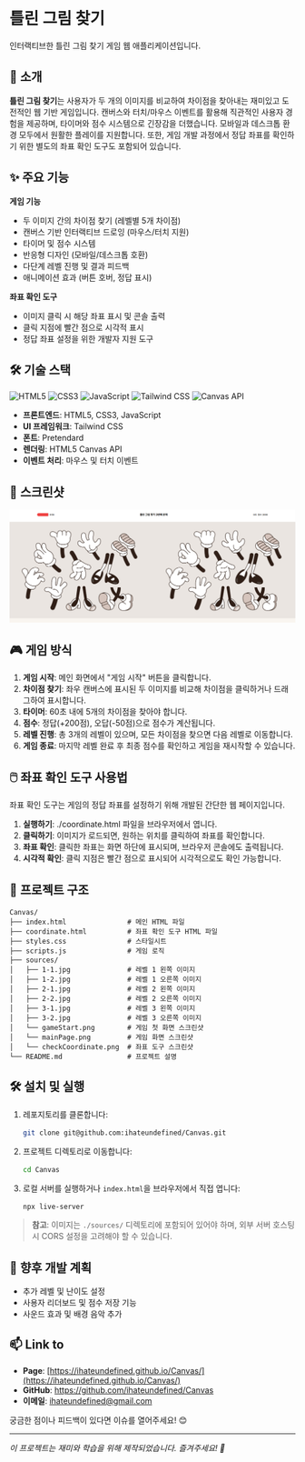 # 틀린 그림 찾기

인터랙티브한 틀린 그림 찾기 게임 웹 애플리케이션입니다.

## 📌 소개

**틀린 그림 찾기**는 사용자가 두 개의 이미지를 비교하여 차이점을 찾아내는 재미있고 도전적인 웹 기반 게임입니다. 캔버스와 터치/마우스 이벤트를 활용해 직관적인 사용자 경험을 제공하며, 타이머와 점수 시스템으로 긴장감을 더했습니다. 모바일과 데스크톱 환경 모두에서 원활한 플레이를 지원합니다. 또한, 게임 개발 과정에서 정답 좌표를 확인하기 위한 별도의 좌표 확인 도구도 포함되어 있습니다.

## ✨ 주요 기능

**게임 기능**
- 두 이미지 간의 차이점 찾기 (레벨별 5개 차이점)
- 캔버스 기반 인터랙티브 드로잉 (마우스/터치 지원)
- 타이머 및 점수 시스템
- 반응형 디자인 (모바일/데스크톱 호환)
- 다단계 레벨 진행 및 결과 피드백
- 애니메이션 효과 (버튼 호버, 정답 표시)

**좌표 확인 도구**
- 이미지 클릭 시 해당 좌표 표시 및 콘솔 출력
- 클릭 지점에 빨간 점으로 시각적 표시
- 정답 좌표 설정을 위한 개발자 지원 도구

## 🛠️ 기술 스택

![HTML5](https://img.shields.io/badge/HTML5-E34F26?style=flat-square&logo=html5&logoColor=white)
![CSS3](https://img.shields.io/badge/CSS3-1572B6?style=flat-square&logo=css3&logoColor=white)
![JavaScript](https://img.shields.io/badge/JavaScript-F7DF1E?style=flat-square&logo=javascript&logoColor=black)
![Tailwind CSS](https://img.shields.io/badge/Tailwind_CSS-38B2AC?style=flat-square&logo=tailwind-css&logoColor=white)
![Canvas API](https://img.shields.io/badge/Canvas_API-000000?style=flat-square&logo=html5&logoColor=white)

- **프론트엔드**: HTML5, CSS3, JavaScript
- **UI 프레임워크**: Tailwind CSS
- **폰트**: Pretendard
- **렌더링**: HTML5 Canvas API
- **이벤트 처리**: 마우스 및 터치 이벤트

## 📸 스크린샷

![틀린 그림 찾기 메인화면](./sources/mainPage.png)

## 🎮 게임 방식

1. **게임 시작**: 메인 화면에서 "게임 시작" 버튼을 클릭합니다.
2. **차이점 찾기**: 좌우 캔버스에 표시된 두 이미지를 비교해 차이점을 클릭하거나 드래그하여 표시합니다.
3. **타이머**: 60초 내에 5개의 차이점을 찾아야 합니다.
4. **점수**: 정답(+200점), 오답(-50점)으로 점수가 계산됩니다.
5. **레벨 진행**: 총 3개의 레벨이 있으며, 모든 차이점을 찾으면 다음 레벨로 이동합니다.
6. **게임 종료**: 마지막 레벨 완료 후 최종 점수를 확인하고 게임을 재시작할 수 있습니다.

## 🖱️ 좌표 확인 도구 사용법

좌표 확인 도구는 게임의 정답 좌표를 설정하기 위해 개발된 간단한 웹 페이지입니다.

1. **실행하기**: ./coordinate.html 파일을 브라우저에서 엽니다.
2. **클릭하기**: 이미지가 로드되면, 원하는 위치를 클릭하여 좌표를 확인합니다.
3. **좌표 확인**: 클릭한 좌표는 화면 하단에 표시되며, 브라우저 콘솔에도 출력됩니다.
4. **시각적 확인**: 클릭 지점은 빨간 점으로 표시되어 시각적으로도 확인 가능합니다.

## 📝 프로젝트 구조

```
Canvas/
├── index.html               # 메인 HTML 파일
├── coordinate.html          # 좌표 확인 도구 HTML 파일
├── styles.css               # 스타일시트
├── scripts.js               # 게임 로직
├── sources/ 
│   ├── 1-1.jpg              # 레벨 1 왼쪽 이미지
│   ├── 1-2.jpg              # 레벨 1 오른쪽 이미지
│   ├── 2-1.jpg              # 레벨 2 왼쪽 이미지
│   ├── 2-2.jpg              # 레벨 2 오른쪽 이미지
│   ├── 3-1.jpg              # 레벨 3 왼쪽 이미지
│   ├── 3-2.jpg              # 레벨 3 오른쪽 이미지
│   └── gameStart.png        # 게임 첫 화면 스크린샷
│   └── mainPage.png         # 게임 화면 스크린샷
│   └── checkCoordinate.png  # 좌표 도구 스크린샷
└── README.md                # 프로젝트 설명
```

## 🛠️ 설치 및 실행

1. 레포지토리를 클론합니다:
   ```bash
   git clone git@github.com:ihateundefined/Canvas.git
   ```
2. 프로젝트 디렉토리로 이동합니다:
   ```bash
   cd Canvas
   ```
3. 로컬 서버를 실행하거나 `index.html`을 브라우저에서 직접 엽니다:
   ```bash
   npx live-server
   ```

> **참고**: 이미지는 `./sources/` 디렉토리에 포함되어 있어야 하며, 외부 서버 호스팅 시 CORS 설정을 고려해야 할 수 있습니다.

## 🔮 향후 개발 계획

- 추가 레벨 및 난이도 설정
- 사용자 리더보드 및 점수 저장 기능
- 사운드 효과 및 배경 음악 추가

## 📫 Link to

- **Page**: [https://ihateundefined.github.io/Canvas/](https://ihateundefined.github.io/Canvas/)
- **GitHub**: https://github.com/ihateundefined/Canvas
- **이메일**: ihateundefined@gmail.com


궁금한 점이나 피드백이 있다면 이슈를 열어주세요! 😊

---

*이 프로젝트는 재미와 학습을 위해 제작되었습니다. 즐겨주세요! 🎉*

